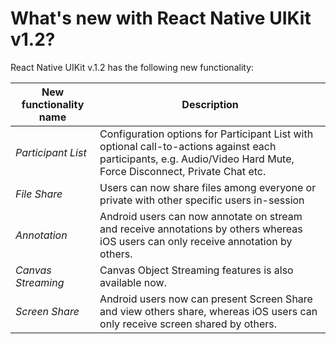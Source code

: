 # What's new with React Native UIKit v1.2?

React Native UIKit v.1.2 has the following new functionality:

| New functionality name | Description |
| --- | --- |
| *Participant List* | Configuration  options for Participant List with optional call-to-actions against each participants, e.g. Audio/Video Hard Mute, Force Disconnect, Private Chat etc.|
| *File Share* | Users can now share files among everyone or private with other specific users in-session |
| *Annotation* | Android users can now annotate on stream and receive annotations by others whereas iOS users can only receive annotation by others. |
| *Canvas Streaming* | Canvas Object Streaming features is also available now. |
| *Screen Share* | Android users now can present Screen Share and view others share, whereas iOS users can only receive screen shared by others. |